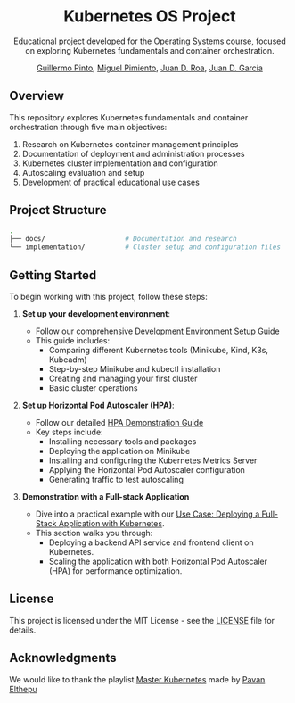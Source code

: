 



<div align="center">
  
# Kubernetes OS Project

Educational project developed for the Operating Systems course, focused on exploring Kubernetes fundamentals and container orchestration.

[Guillermo Pinto](https://github.com/guillepinto), [Miguel Pimiento](https://github.com/pimientoyolo125), [Juan D. Roa](https://github.com/JuanRoa785), [Juan D. García](https://github.com/JdgH957)

</div> 

## Overview
This repository explores Kubernetes fundamentals and container orchestration through five main objectives:
1. Research on Kubernetes container management principles
2. Documentation of deployment and administration processes
3. Kubernetes cluster implementation and configuration
4. Autoscaling evaluation and setup
5. Development of practical educational use cases

## Project Structure
```bash
.
├── docs/                    # Documentation and research
└── implementation/          # Cluster setup and configuration files
```

## Getting Started
To begin working with this project, follow these steps:

1. **Set up your development environment**: 
   - Follow our comprehensive [Development Environment Setup Guide](docs/setup-guide.md)
   - This guide includes:
     - Comparing different Kubernetes tools (Minikube, Kind, K3s, Kubeadm)
     - Step-by-step Minikube and kubectl installation
     - Creating and managing your first cluster
     - Basic cluster operations

2. **Set up Horizontal Pod Autoscaler (HPA)**:  
   - Follow our detailed [HPA Demonstration Guide](docs/hpa-guide.md)
   - Key steps include:
     - Installing necessary tools and packages
     - Deploying the application on Minikube
     - Installing and configuring the Kubernetes Metrics Server
     - Applying the Horizontal Pod Autoscaler configuration
     - Generating traffic to test autoscaling

3. **Demonstration with a Full-stack Application**  
   - Dive into a practical example with our [Use Case: Deploying a Full-Stack Application with Kubernetes](docs/fullstack-demo.md).
   - This section walks you through:  
     - Deploying a backend API service and frontend client on Kubernetes.  
     - Scaling the application with both Horizontal Pod Autoscaler (HPA) for performance optimization.    

## License
This project is licensed under the MIT License - see the [LICENSE](https://github.com/guillepinto/kubernetes-os/blob/main/LICENSE) file for details.

## Acknowledgments
We would like to thank the playlist [Master Kubernetes](https://www.youtube.com/playlist?list=PLrMP04WSdCjrkNYSFvFeiHrfpsSVDFMDR) made by [Pavan Elthepu](https://www.youtube.com/@PavanElthepu)
